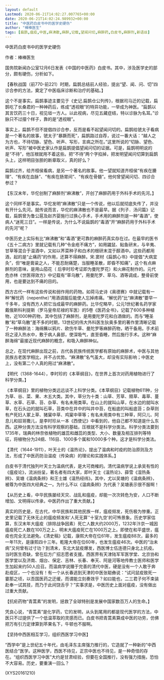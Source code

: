 ```yaml
---
layout: default
Lastmod: 2020-06-21T14:02:27.007765+00:00
date: 2020-06-21T14:02:24.989932+00:00
title: "中医药白皮书中的医学史硬伤"
author: "棒棒医生"
tags: [扁鹊,瘟疫,中医,麻沸散,麻醉,记载,望闻问切,麻醉药,白皮书,麻醉剂,新语丝]
---
```


中医药白皮书中的医学史硬伤

作者：棒棒医生

国务院新闻办公室12月6日发表《中国的中医药》白皮书。其中，涉及医学史的部分，颇有硬伤，分析如下。

【春秋战国（前770-前221）时期，扁鹊总结前人经验，提出“望、闻、问、切”四诊合参的方法，奠定了中医临床诊断和治疗的基础。】

这个不是事实。扁鹊事迹主要见于《史记.扁鹊仓公列传》，根据司马迁的记载，扁鹊吃了长桑君的一种神药后，练成“透视眼”的特异功能，一举成为神医。“扁鹊以其言饮药三十日，视见垣一方人。以此视病，尽见五藏症结，特以诊脉为名耳。”诊脉只不过摆个样子，靠的是“透视眼”。

事实上，扁鹊不但不提倡四诊合参，反而是看不起望闻问切的。扁鹊给虢太子看病是一个著名的故事，虢太子“暴蹶而死”，扁鹊路过自荐，说过一番大话：“越人之为方也，不待切脉、望色、听声、写形，言病之所在。”这里所说的“切脉、望色、听声、写形”被中医史家认作是扁鹊提倡望闻问切的证据。可是，扁鹊明明说的是“不待”，他压根就用不着这些。把“不待”两个字掐掉，把发明望闻问切算到扁鹊头上，这样明目张胆的断章取义，真的好么？

扁鹊过齐，给齐桓侯看病，是另一个著名的故事。他一望就知道齐桓侯“有疾在腠理”、“有疾在血脉”、“有疾在肠胃间”、“有疾在骨髓”。他何曾望闻问切、四诊合参过？

【东汉末年，华佗创制了麻醉剂“麻沸散”，开创了麻醉药用于外科手术的先河。】

这个同样不是事实。华佗发明“麻沸散”只是一个传说，他以后就彻底失传了，并没有开什么先河。就传说而言，华佗的麻沸散也不是最早。据《列子．汤问篇》记载，扁鹊曾为鲁公扈及赵齐婴施行过换心手术，手术用的麻醉剂是一种“毒酒”，使病人“迷死三日”。一样是传说，为什么不说扁鹊的“毒酒”开“麻醉药用于外科手术的先河”呢？

中医历史上实际有比“麻沸散”和“毒酒”更可靠的麻醉药真实存在过。在最早的医书《五十二病方》里就记载有几种“令金疮不痛方”，如用鼹鼠、鲇鱼研末，与辛夷、甘草等混合于温酒中，又如以荠菜种子和白术的根研末混于醇酒中。这些药都用酒，起的是“止痛药”的作用，还算不得麻醉。宋.窦材《扁鹊心书》中提倡“大病宜灸”，但“唯是膏粱之人，不能忍耐痛楚，当服睡圣散，即昏不知痛”，这个有点麻醉剂的意味，是用山茄花（ 后李时珍考证即为曼陀罗花）和火麻花制作的。元代危亦林《世医得效方》中记载有“草乌散”，用曼陀罗、草乌、酒等调成，整骨前使用，也是要达到不痛的目的。

西方古代一样有这些传说和弱作用的药物。如荷马史诗《奥德赛》中就记载有一种“解忧药（nepenthe）”用酒调服后能使人忘掉疼痛。“解忧药”比“麻沸散”要早一千多年，没有西方人把它当成最早的麻醉药。比华佗略早，公元1世纪著名药学家戴俄斯科利提斯（罗马皇帝尼禄的军医）的5卷《医药全书》，记载了600多种植物，近1000种药物，其中包括了麻醉剂，是用曼陀罗花和白酒做的。而与“睡圣散”和“草乌散”差不多的时期，13世纪的伟大外科医生狄奥多里的著作里清晰记载了一种麻醉法：海绵蘸以鸦片、欧伤牛草、曼陀罗等麻醉药物，晒干备用。手术前将之浸入热水中，敷于病人鼻部，使深吸气，直至昏睡，然后施行手术。这种“麻醉海绵”最接近现代麻醉的概念，和吸入麻醉神似。

总之，在现代麻醉出现之前，古代各民族传统医学都有原始的麻醉术，中医与其他民族古老医学相比，并不占优势。“麻沸散”名气虽大，却没有实际影响；中医史上，没有第二个人真的用过“麻沸散”。

【明代（1368-1644），李时珍的《本草纲目》，在世界上首次对药用植物进行了科学分类。】

《本草纲目》里的植物分类远远谈不上科学分类。《本草纲目》记载植物611种，分为草、谷、菜、果、木五大类。其中，草分为十类：山草、芳草、隰草、毒草、蔓草、水草、石草、苔、杂草、有名未用类草。在山上的就叫山草，在水边的就叫水草，在石头边的就叫石草，苔类中在井中的叫井中苔，在船底的叫船底苔；杂草则有产死妇人冢上草、猪窠中草、鸡窠中草等；有名未用类中有三种草，阿只儿、阿息儿和奴哥撒儿，是李时珍从一本《西使记》中看到的，他自己都不知道是什么东西。这种分类方法没有科学观察的基础，压根就不是科学分类法。科学分类法要到1735年，瑞典的林奈依植物的雄蕊和雌蕊的类型、大小、数量及相互排列等特征，将植物分为24纲、116目、1000多个属和10000多个种。这才是科学分类法。

【清代（1644-1911），叶天士的《温热论》，提出了温病和时疫的防治原则及方法，形成了中医药防治温疫（传染病）的理论和实践体系。】

白皮书于清代独列叶天士为温病代表，是大可商榷的。清代温病学说上承吴有性的《瘟疫论》，流派纷呈，著名者有四大家，即叶天士《温热论》、薛雪《湿热条辨》、吴塘《温病条辨》和王士雄《温热经纬》。其中，尤以吴塘的《温病条辨》，被尊为中医四大经典之一。为什么不以《温病条辨》为代表？吴塘表示很不服啊！

【从历史上看，中华民族屡经天灾、战乱和瘟疫，却能一次次转危为安，人口不断增加、文明得以传承，中医药作出了重大贡献。】

真实的历史是，在古代，中华民族和其他民族一样，瘟疫频发，死伤极为惨重。正史里记载了无休无止的瘟疫频发和'人死无算''十室九空'的可怖景象。历史学家估算，东汉末年大瘟疫（排除战争因素）死亡人数大约2000万，1232年汴京一城因瘟疫死亡人数在100万之上，明末大瘟疫死亡在1000万之上。即使在和平盛世，瘟疫也完全无法避免。《清史稿》记载，康熙大帝在位61年，发生瘟疫88次，最多的一年11次，是康熙四十三年。乾隆大帝在位60年，也发生瘟疫46次。中医的“治未病”又何曾有过寸功？到清末，东北大鼠疫爆发，西医博士伍连德只身北上抗疫。当时医生奇缺，曾在后方广招志愿者支援。西医界有天津陆军军医学堂、北京协和医学堂以及济南、烟台、保定、吉林、长春、奉天、阿是河等地传教士医师和医学生加起来约50人应召。而温病学说臻于完善的清代中医，硬是没有一个人敢于奔赴疫区，一个也没有！有一个从长春逃到天津的中医张聪彝说：“试问鼠疫致死一霎那之顷，以吾国医药之迂缓，而谓能立刻奏效乎？如曰能也，二三君子何不束装赴奉一试其技，而乃于此间饶舌乎？”实事求是，中医历史上面对瘟疫，没有做出过重大贡献。

【抗疟药物“青蒿素”的发明，拯救了全球特别是发展中国家数百万人的生命。】

凭良心说，“青蒿素”是化学药，它的发明，从头到尾用的都是现代医学的方法，中医只不过提供了一个低温萃取的灵感而已。白皮书把青蒿素算成中医的功劳，仿佛把万有引力定律算到苹果名下，牛顿也不服啊。

【坚持中西医相互学习，组织西医学习中医】

“西学中”是上世纪五十年代，由毛泽东主席强力推行的，它造就了一种新的“中西医结合”医学。这种医学，西医不待见，正宗中医也不待见，是一种奇怪的存在。“组织西医学习中医”大约是甘肃经验，但要在全国推行，没有强力措施，恐怕不大容易。历史，要重演一回么？

(XYS20161210)

